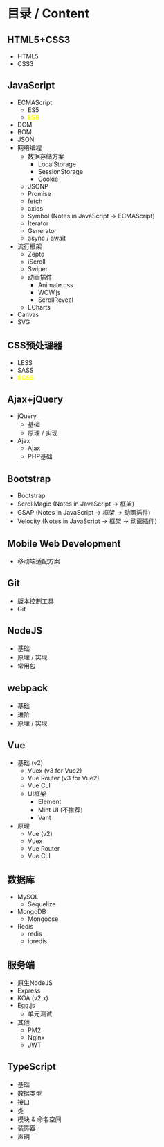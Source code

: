 # 目录 / Content



## HTML5+CSS3

- HTML5
- CSS3



## JavaScript

- ECMAScript
    - ES5
    - <span style="color: yellow; font-weight: bold">ES6</span>
- DOM
- BOM
- JSON
- 网络编程
    - 数据存储方案
        - LocalStorage
        - SessionStorage
        - Cookie
    - JSONP
    - Promise
    - fetch
    - axios
    - Symbol (Notes in JavaScript -> ECMAScript)
    - Iterator
    - Generator
    - async / await
- 流行框架
    - Zepto
    - iScroll
    - Swiper
    - 动画插件
        - Animate.css
        - WOW.js
        - ScrollReveal
    - ECharts
- Canvas
- SVG



## CSS预处理器

- LESS
- SASS
- <span style="color: yellow; font-weight: bold">SCSS</span>



## Ajax+jQuery

- jQuery
    - 基础
    - 原理 / 实现
- Ajax
    - Ajax
    - PHP基础



## Bootstrap

- Bootstrap
- ScrollMagic (Notes in JavaScript -> 框架)
- GSAP (Notes in JavaScript -> 框架 -> 动画插件)
- Velocity (Notes in JavaScript -> 框架 -> 动画插件)



## Mobile Web Development

- 移动端适配方案



## Git

- 版本控制工具
- Git



## NodeJS

- 基础
- 原理 / 实现
- 常用包



## webpack

- 基础
- 进阶
- 原理 / 实现



## Vue

- 基础 (v2)
    - Vuex (v3 for Vue2)
    - Vue Router (v3 for Vue2)
    - Vue CLI
    - UI框架
        - Element
        - Mint UI (不推荐)
        - Vant
- 原理
    - Vue (v2)
    - Vuex
    - Vue Router
    - Vue CLI




## 数据库

- MySQL
  - Sequelize
- MongoDB
  - Mongoose
- Redis
  - redis
  - ioredis



## 服务端

- 原生NodeJS
- Express
- KOA (v2.x)
- Egg.js
  - 单元测试
- 其他
  - PM2
  - Nginx
  - JWT




## TypeScript

- 基础
- 数据类型
- 接口
- 类
- 模块 & 命名空间
- 装饰器
- 声明

